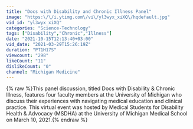 ```yaml
---
title: "Docs with Disability and Chronic Illness Panel"
image: "https:\/\/i.ytimg.com\/vi\/yl3wyx_xiXQ\/hqdefault.jpg"
vid_id: "yl3wyx_xiXQ"
categories: "Science-Technology"
tags: ["Disability","Chronic","Illness"]
date: "2021-10-15T12:13:40+03:00"
vid_date: "2021-03-29T15:26:19Z"
duration: "PT1H17S"
viewcount: "298"
likeCount: "11"
dislikeCount: "0"
channel: "Michigan Medicine"
---
```

{% raw %}This panel discussion, titled Docs with Disability &amp; Chronic Illness, features four faculty members at the University of Michigan who discuss their experiences with navigating medical education and clinical practice. This virtual event was hosted by Medical Students for Disability Health &amp; Advocacy (MSDHA) at the University of Michigan Medical School on March 10, 2021.{% endraw %}
